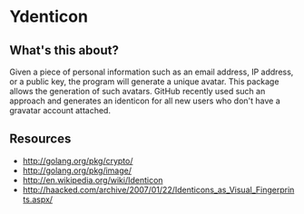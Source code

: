 # Ydenticon

## What's this about?

Given a piece of personal information such as an email address, IP address, 
or a public key, the program will generate a unique avatar. 
This package allows the generation of such avatars. GitHub recently used
such an approach and generates an identicon for all new users who don't 
have a gravatar account attached.

## Resources

* http://golang.org/pkg/crypto/
* http://golang.org/pkg/image/
* http://en.wikipedia.org/wiki/Identicon
* http://haacked.com/archive/2007/01/22/Identicons_as_Visual_Fingerprints.aspx/

